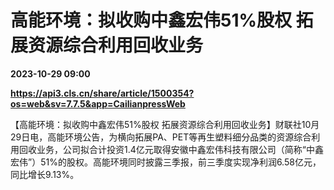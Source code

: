 # 高能环境：拟收购中鑫宏伟51%股权 拓展资源综合利用回收业务

**2023-10-29 09:00**

**https://api3.cls.cn/share/article/1500354?os=web&sv=7.7.5&app=CailianpressWeb**

【高能环境：拟收购中鑫宏伟51%股权 拓展资源综合利用回收业务】财联社10月29日电，高能环境公告，为横向拓展PA、PET等再生塑料细分品类的资源综合利用回收业务，公司拟合计投资1.4亿元取得安徽中鑫宏伟科技有限公司（简称“中鑫宏伟”）51%的股权。高能环境同时披露三季报，前三季度实现净利润6.58亿元，同比增长9.13%。